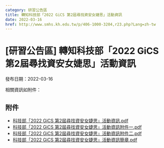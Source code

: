 ```yaml
---
category: 研習公告區
title: 轉知科技部「2022 GiCS 第2屆尋找資安女婕思」活動資訊
date: 2022-03-16
href: http://www.smhs.kh.edu.tw/p/406-1000-3204,r23.php?Lang=zh-tw
---
```


# [研習公告區] 轉知科技部「2022 GiCS 第2屆尋找資安女婕思」活動資訊

發布日期：2022-03-16

相關資訊如附件：

## 附件

- [科技部「2022 GiCS 第2屆尋找資安女婕思」活動資訊.pdf](https://www.smhs.kh.edu.tw/var/file/0/1000/attach/3/pta_2975_9362017_94085.pdf)
- [科技部「2022 GiCS 第2屆尋找資安女婕思」活動資訊附件一.pdf](https://www.smhs.kh.edu.tw/var/file/0/1000/attach/3/pta_2976_4885991_94087.pdf)
- [科技部「2022 GiCS 第2屆尋找資安女婕思」活動資訊附件二.pdf](https://www.smhs.kh.edu.tw/var/file/0/1000/attach/3/pta_2977_2271148_94090.pdf)
- [科技部「2022 GiCS 第2屆尋找資安女婕思」活動資訊簡章.pdf](https://www.smhs.kh.edu.tw/var/file/0/1000/attach/3/pta_2978_9406094_94091.pdf)
